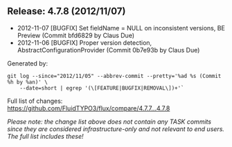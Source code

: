## Release: 4.7.8 (2012/11/07)

* 2012-11-07 [BUGFIX] Set fieldName = NULL on inconsistent versions, BE Preview (Commit bfd6829 by Claus Due)
* 2012-11-06 [BUGFIX] Proper version detection, AbstractConfigurationProvider (Commit 0b7e93b by Claus Due)

Generated by:

```
git log --since="2012/11/05" --abbrev-commit --pretty='%ad %s (Commit %h by %an)' \
    --date=short | egrep '(\[FEATURE|BUGFIX|REMOVAL\])+'`
```

Full list of changes: https://github.com/FluidTYPO3/flux/compare/4.7.7...4.7.8

*Please note: the change list above does not contain any TASK commits since they are considered 
infrastructure-only and not relevant to end users. The full list includes these!*

